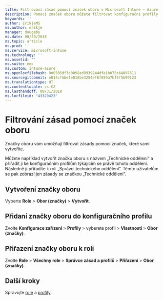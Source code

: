 ```yaml
---
title: Filtrování zásad pomocí značek oboru v Microsoft Intune – Azure | Microsoft Docs
description: Pomocí značek oboru můžete filtrovat konfigurační profily pro konkrétní role.
keywords: ''
author: ErikjeMS
ms.author: erikje
manager: dougeby
ms.date: 08/29/2018
ms.topic: article
ms.prod: ''
ms.service: microsoft-intune
ms.technology: ''
ms.assetid: ''
ms.suite: ems
ms.custom: intune-azure
ms.openlocfilehash: 000505df3c0898ed0939244dfe1b075c64097611
ms.sourcegitcommit: e814cfbbefe818be3254ef6f859a7bf5f5b99123
ms.translationtype: HT
ms.contentlocale: cs-CZ
ms.lasthandoff: 08/31/2018
ms.locfileid: "43329423"
---
```

# <a name="use-scope-tags-to-filter-policies"></a>Filtrování zásad pomocí značek oboru

Značky oboru vám umožňují filtrovat zásady pomocí značek, které sami vytvoříte.

Můžete například vytvořit značku oboru s názvem „Technické oddělení“ a přiřadit ji ke konfiguračním profilům týkajícím se právě tohoto oddělení. Následně ji přiřadíte k roli „Správci technického oddělení“. Těmto uživatelům se pak zobrazí jen zásady se značkou „Technické oddělení“.

## <a name="to-create-a-scope-tag"></a>Vytvoření značky oboru

Vyberte **Role** > **Obor (značky)** > **Vytvořit**.

## <a name="to-add-a-scope-tag-to-a-configuration-profile"></a>Přidaní značky oboru do konfiguračního profilu

Zvolte **Konfigurace zařízení** > **Profily** > vyberete profil > **Vlastnosti** > **Obor (značky)**.

## <a name="to-assign-a-scope-tag-to-a-role"></a>Přiřazení značky oboru k roli

Zvolte **Role** > **Všechny role** > **Správce zásad a profilů** > **Přiřazení** > **Obor (značky)**.

## <a name="next-steps"></a>Další kroky

Spravujte [role](role-based-access-control.md) a [profily](device-profile-assign.md).

